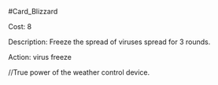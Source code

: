 #Card_Blizzard

Cost: 8

Description: Freeze the spread of viruses spread for 3 rounds.

Action:
virus
freeze

//True power of the weather control device.
